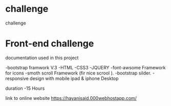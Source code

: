 # challenge
challenge  

# Front-end challenge

documentation used in this project

-bootstrap framwork V.3
-HTML
-CSS3
-JQUERY
-font-awsome Framework for icons
-smoth scroll Framework (fir nice scrool ).
-bootstrap silder.
-responsive design with mobile ipad & iphone Desktop

duration
-15 Hours

link to online website  https://hayanisaid.000webhostapp.com/
